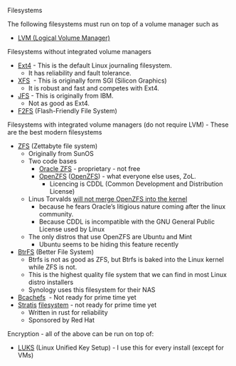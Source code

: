 Filesystems

The following filesystems must run on top of a volume manager such as

- [LVM (Logical Volume Manager)](https://en.wikipedia.org/wiki/Logical_Volume_Manager_%28Linux%29)

Filesystems without integrated volume managers

- [Ext4](https://en.wikipedia.org/wiki/Ext4) - This is the default Linux journaling filesystem.  
    - It has reliability and fault tolerance.
- [XFS](https://en.wikipedia.org/wiki/XFS)  - This is originally form SGI (Silicon Graphics) 
    - It is robust and fast and competes with Ext4.
- [JFS](https://en.wikipedia.org/wiki/JFS_%28file_system%29) - This is originally from IBM.  
    - Not as good as Ext4.
- [F2FS](https://en.wikipedia.org/wiki/F2FS) (Flash-Friendly File System) 

Filesystems with integrated volume managers (do not require LVM) - These are the best modern filesystems

- [ZFS](https://en.wikipedia.org/wiki/ZFS) (Zettabyte file system) 
    - Originally from SunOS
    - Two code bases
        - [Oracle ZFS](https://en.wikipedia.org/wiki/Oracle_ZFS) - proprietary - not free
        - [OpenZFS](https://en.wikipedia.org/wiki/OpenZFS) ([OpenZFS](https://openzfs.org/wiki/Main_Page)) - what everyone else uses, ZoL.  
            - Licencing is CDDL (Common Development and Distribution License)
    - Linus Torvalds [will not merge OpenZFS into the kernel](https://www.realworldtech.com/forum/?curpostid=189841&threadid=189711&utm_source=pocket_reader)
        - because he fears Oracle’s litigious nature coming after the linux community.
        - Because CDDL is incompatible with the GNU General Public License used by Linux
    - The only distros that use OpenZFS are Ubuntu and Mint
        - Ubuntu seems to be hiding this feature recently
- [BtrFS](https://en.wikipedia.org/wiki/Btrfs) (Better File System)
    - Btrfs is not as good as ZFS, but Btrfs is baked into the Linux kernel while ZFS is not.
    - This is the highest quality file system that we can find in most Linux distro installers
    - Synology uses this filesystem for their NAS
- [Bcachefs](https://en.wikipedia.org/wiki/Bcachefs)  - Not ready for prime time yet
- [Stratis](https://stratis-storage.github.io/) [filesystem](https://en.wikipedia.org/wiki/Stratis_%28configuration_daemon%29) - not ready for prime time yet
    - Written in rust for reliability
    - Sponsored by Red Hat

Encryption - all of the above can be run on top of:

- [LUKS](https://en.wikipedia.org/wiki/Linux_Unified_Key_Setup) (Linux Unified Key Setup) - I use this for every install (except for VMs)
